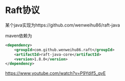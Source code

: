 # Raft协议

某个java实现为https://github.com/wenweihu86/raft-java

maven依赖为

```xml
<dependency>
    <groupId>com.github.wenweihu86.raft</groupId>
    <artifactId>raft-java-core</artifactId>
    <version>1.8.0</version>
</dependency>
```

https://www.youtube.com/watch?v=P9Ydif5_qvE
